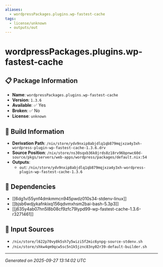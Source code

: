 ```yaml
---
aliases:
  - wordpressPackages.plugins.wp-fastest-cache
tags:
  - license/unknown
  - outputs/out
---
```


# wordpressPackages.plugins.wp-fastest-cache

## 📋 Package Information

- **Name**: `wordpressPackages.plugins.wp-fastest-cache`
- **Version**: `1.3.6`
- **Available**: ✅ Yes
- **Broken**: ✅ No
- **License**: `unknown`

## 🔧 Build Information

- **Derivation Path**: `/nix/store/ydv9nxip8abjdlq1qb879mqjxza4y3xh-wordpress-plugin-wp-fastest-cache-1.3.6.drv`
- **Source Position**: `/nix/store/ns30sqxb36k8jrds8z18rv96bpnwc60d-source/pkgs/servers/web-apps/wordpress/packages/default.nix:54`
- **Outputs**:
  - `out`:  `/nix/store/ydv9nxip8abjdlq1qb879mqjxza4y3xh-wordpress-plugin-wp-fastest-cache-1.3.6`

## 🔗 Dependencies

- [[6dg1vi55ynf4dmkmmcn945pwdz010s34-stdenv-linux]]
- [[bjsb6wdjykafnkixq156qdvmxhsm2bai-bash-5.3p3]]
- [[j635y4ab07hn5l8b08cf9zfc79lypd99-wp-fastest-cache-1.3.6-r3271461]]

## 📁 Input Sources

- `/nix/store/l622p70vy8k5sh7y5wizi5f2mic6ynpg-source-stdenv.sh`
- `/nix/store/shkw4qm9qcw5sc5n1k5jznc83ny02r39-default-builder.sh`

---
*Generated on 2025-09-27 13:14:02 UTC*

